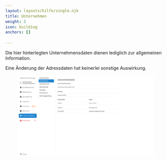 ```yaml
---
layout: layouts/hilfe/single.njk
title: Unternehmen
weight: 2
icon: building
anchors: []

---
```

Die hier hinterlegten Unternehmensdaten dienen lediglich zur allgemeinen Information.

Eine Änderung der Adressdaten hat keinerlei sonstige Auswirkung. 

<figure caption="Angaben zum Unternehmen und allgemeine Kontaktdaten">

![](/uploads/unternehmen.png)

</figure>
